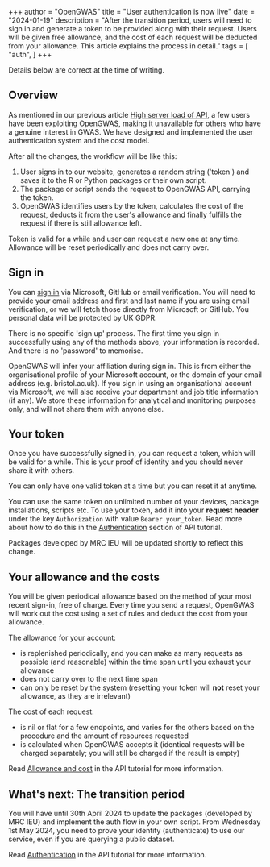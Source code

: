+++
author = "OpenGWAS"
title = "User authentication is now live"
date = "2024-01-19"
description = "After the transition period, users will need to sign in and generate a token to be provided along with their request. Users will be given free allowance, and the cost of each request will be deducted from your allowance. This article explains the process in detail."
tags = [
    "auth",
]
+++

Details below are correct at the time of writing.

## Overview

As mentioned in our previous article [High server load of API](/posts/high-server-load-of-api/), a few users have been exploiting OpenGWAS, making it unavailable for others who have a genuine interest in GWAS. We have designed and implemented the user authentication system and the cost model.

After all the changes, the workflow will be like this:

1. User signs in to our website, generates a random string ('token') and saves it to the R or Python packages or their own script.
2. The package or script sends the request to OpenGWAS API, carrying the token.
3. OpenGWAS identifies users by the token, calculates the cost of the request, deducts it from the user's allowance and finally fulfills the request if there is still allowance left.

Token is valid for a while and user can request a new one at any time. Allowance will be reset periodically and does not carry over.

## Sign in

You can [sign in](https://api.opengwas.io/) via Microsoft, GitHub or email verification. You will need to provide your email address and first and last name if you are using email verification, or we will fetch those directly from Microsoft or GitHub. You personal data will be protected by UK GDPR.

There is no specific 'sign up' process. The first time you sign in successfully using any of the methods above, your information is recorded. And there is no 'password' to memorise.

OpenGWAS will infer your affiliation during sign in. This is from either the organisational profile of your Microsoft account, or the domain of your email address (e.g. bristol.ac.uk). If you sign in using an organisational account via Microsoft, we will also receive your department and job title information (if any). We store these information for analytical and monitoring purposes only, and will not share them with anyone else.

## Your token

Once you have successfully signed in, you can request a token, which will be valid for a while. This is your proof of identity and you should never share it with others.

You can only have one valid token at a time but you can reset it at anytime.

You can use the same token on unlimited number of your devices, package installations, scripts etc. To use your token, add it into your **request header** under the key `Authorization` with value `Bearer your_token`. Read more about how to do this in the [Authentication](https://api.opengwas.io/api/#authentication) section of API tutorial.

Packages developed by MRC IEU will be updated shortly to reflect this change.

## Your allowance and the costs

You will be given periodical allowance based on the method of your most recent sign-in, free of charge. Every time you send a request, OpenGWAS will work out the cost using a set of rules and deduct the cost from your allowance.

The allowance for your account: 
- is replenished periodically, and you can make as many requests as possible (and reasonable) within the time span until you exhaust your allowance
- does not carry over to the next time span
- can only be reset by the system (resetting your token will **not** reset your allowance, as they are irrelevant)

The cost of each request:
- is nil or flat for a few endpoints, and varies for the others based on the procedure and the amount of resources requested
- is calculated when OpenGWAS accepts it (identical requests will be charged separately; you will still be charged if the result is empty)

Read [Allowance and cost](http://api.opengwas.io/api/#allowance) in the API tutorial for more information.

## What's next: The transition period

You will have until 30th April 2024 to update the packages (developed by MRC IEU) and implement the auth flow in your own script. From Wednesday 1st May 2024, you need to prove your identity (authenticate) to use our service, even if you are querying a public dataset.

Read [Authentication](https://api.opengwas.io/api/#authentication) in the API tutorial for more information.